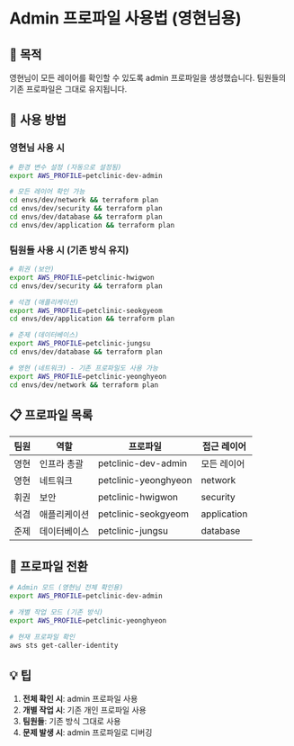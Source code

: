 # Admin 프로파일 사용법 (영현님용)

## 🎯 목적
영현님이 모든 레이어를 확인할 수 있도록 admin 프로파일을 생성했습니다.
팀원들의 기존 프로파일은 그대로 유지됩니다.

## 🔧 사용 방법

### 영현님 사용 시
```bash
# 환경 변수 설정 (자동으로 설정됨)
export AWS_PROFILE=petclinic-dev-admin

# 모든 레이어 확인 가능
cd envs/dev/network && terraform plan
cd envs/dev/security && terraform plan
cd envs/dev/database && terraform plan
cd envs/dev/application && terraform plan
```

### 팀원들 사용 시 (기존 방식 유지)
```bash
# 휘권 (보안)
export AWS_PROFILE=petclinic-hwigwon
cd envs/dev/security && terraform plan

# 석겸 (애플리케이션)  
export AWS_PROFILE=petclinic-seokgyeom
cd envs/dev/application && terraform plan

# 준제 (데이터베이스)
export AWS_PROFILE=petclinic-jungsu
cd envs/dev/database && terraform plan

# 영현 (네트워크) - 기존 프로파일도 사용 가능
export AWS_PROFILE=petclinic-yeonghyeon
cd envs/dev/network && terraform plan
```

## 📋 프로파일 목록

| 팀원 | 역할 | 프로파일 | 접근 레이어 |
|------|------|----------|-------------|
| 영현 | 인프라 총괄 | petclinic-dev-admin | 모든 레이어 |
| 영현 | 네트워크 | petclinic-yeonghyeon | network |
| 휘권 | 보안 | petclinic-hwigwon | security |
| 석겸 | 애플리케이션 | petclinic-seokgyeom | application |
| 준제 | 데이터베이스 | petclinic-jungsu | database |

## 🔄 프로파일 전환

```bash
# Admin 모드 (영현님 전체 확인용)
export AWS_PROFILE=petclinic-dev-admin

# 개별 작업 모드 (기존 방식)
export AWS_PROFILE=petclinic-yeonghyeon

# 현재 프로파일 확인
aws sts get-caller-identity
```

## 💡 팁

1. **전체 확인 시**: admin 프로파일 사용
2. **개별 작업 시**: 기존 개인 프로파일 사용  
3. **팀원들**: 기존 방식 그대로 사용
4. **문제 발생 시**: admin 프로파일로 디버깅

